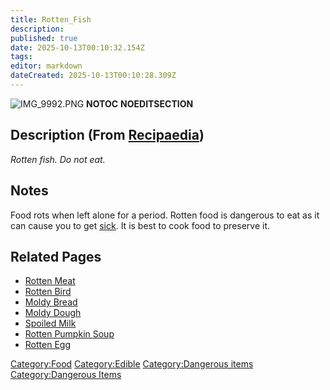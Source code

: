 ```yaml
---
title: Rotten_Fish
description: 
published: true
date: 2025-10-13T00:10:32.154Z
tags: 
editor: markdown
dateCreated: 2025-10-13T00:10:28.309Z
---
```


![IMG_9992.PNG](IMG_9992.PNG "IMG_9992.PNG") __NOTOC__
__NOEDITSECTION__

## Description (From [Recipaedia](.. "wikilink"))

*Rotten fish. Do not eat.*

## Notes

Food rots when left alone for a period. Rotten food is dangerous to eat
as it can cause you to get [sick](Sickness "wikilink"). It is best to
cook food to preserve it.

## Related Pages

  - [Rotten Meat](Rotten_Meat.md "wikilink")
  - [Rotten Bird](Rotten_Bird.md "wikilink")
  - [Moldy Bread](Moldy_Bread.md "wikilink")
  - [Moldy Dough](Moldy_Dough.md "wikilink")
  - [Spoiled Milk](Spoiled_Milk "wikilink")
  - [Rotten Pumpkin Soup](../Plants/Rotten_Pumpkin_Soup.md "wikilink")
  - [Rotten Egg](Rotten_Egg.md "wikilink")

[Category:Food](Category:Food "wikilink")
[Category:Edible](Category:Edible "wikilink") [Category:Dangerous
items](Category:Dangerous_items "wikilink") [Category:Dangerous
Items](Category:Dangerous_Items "wikilink")